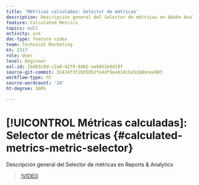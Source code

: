 ```yaml
---
title: 'Métricas calculadas: Selector de métricas'
description: Descripción general del Selector de métricas en Adobe Analytics
feature: Calculated Metrics
topics: null
activity: use
doc-type: feature video
team: Technical Marketing
kt: 2317
role: User
level: Beginner
exl-id: 2bd83c8d-c2a8-4279-8402-aeb052e8d18f
source-git-commit: 32424f3f2b05952fe4df9ea91dcbe51684cee905
workflow-type: ht
source-wordcount: '24'
ht-degree: 100%

---
```


# [!UICONTROL Métricas calculadas]: Selector de métricas {#calculated-metrics-metric-selector}

Descripción general del Selector de métricas en Reports &amp; Analytics

>[!VIDEO](https://video.tv.adobe.com/v/25410/?quality=12)
